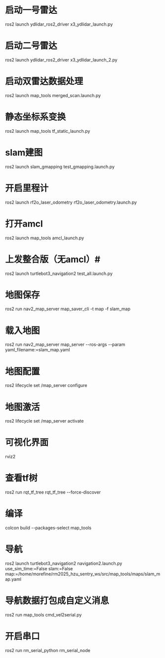 # 启动一号雷达 #
ros2 launch ydlidar_ros2_driver x3_ydlidar_launch.py

# 启动二号雷达 #
ros2 launch ydlidar_ros2_driver x3_ydlidar_launch_2.py

# 启动双雷达数据处理 #
ros2 launch map_tools merged_scan.launch.py

# 静态坐标系变换 #
ros2 launch map_tools tf_static_launch.py

# slam建图 #
ros2 launch slam_gmapping test_gmapping.launch.py 

# 开启里程计 #
ros2 launch rf2o_laser_odometry rf2o_laser_odometry.launch.py

# 打开amcl #
ros2 launch map_tools amcl_launch.py


# 上发整合版（无amcl）#
ros2 launch turtlebot3_navigation2 test_all.launch.py


# 地图保存 #
ros2 run nav2_map_server map_saver_cli -t map -f slam_map
<!-- ros2 run nav2_map_server map_saver_cli -t map -f slam_map --free_threshold 64 --occupied_threshold 165 --image_format pgm -->

# 载入地图 #
ros2 run nav2_map_server map_server --ros-args --param yaml_filename:=slam_map.yaml

# 地图配置 #
ros2 lifecycle set /map_server configure

# 地图激活 #
ros2 lifecycle set /map_server activate

# 可视化界面 #
rviz2

# 查看tf树 #
ros2 run rqt_tf_tree rqt_tf_tree --force-discover

# 编译 #
colcon build --packages-select map_tools
<!-- colcon build -->

# 导航 #
ros2 launch turtlebot3_navigation2 navigation2.launch.py use_sim_time:=False slam:=False map:=/home/morefine/rm2025_hzu_sentry_ws/src/map_tools/maps/slam_map.yaml

# 导航数据打包成自定义消息 #
ros2 run map_tools cmd_vel2serial.py

# 开启串口 #
ros2 run rm_serial_python rm_serial_node 


